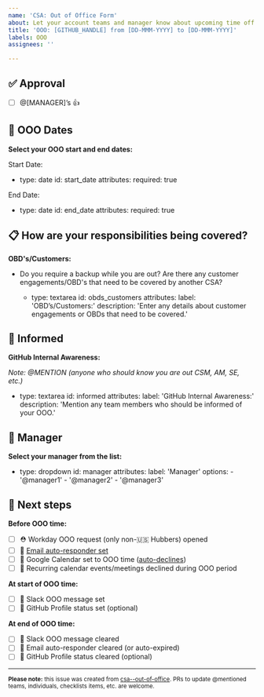 ```yaml
---
name: 'CSA: Out of Office Form'
about: Let your account teams and manager know about upcoming time off
title: 'OOO: [GITHUB_HANDLE] from [DD-MMM-YYYY] to [DD-MMM-YYYY]'
labels: OOO
assignees: ''

---
```


<!--
Please use the title format in this template and add specifics to the body.
-->

## ✅ Approval

- [ ] @[MANAGER]’s :+1:

## 📅 OOO Dates

**Select your OOO start and end dates:**

Start Date: 
  - type: date
    id: start_date
    attributes:
      required: true

End Date: 
  - type: date
    id: end_date
    attributes:
      required: true

## 📋 How are your responsibilities being covered?

**OBD's/Customers:**

- Do you require a backup while you are out? Are there any customer engagements/OBD's that need to be covered by another CSA?

  - type: textarea
    id: obds_customers
    attributes:
      label: 'OBD’s/Customers:'
      description: 'Enter any details about customer engagements or OBDs that need to be covered.'

## 📣 Informed

**GitHub Internal Awareness:**

_Note: @MENTION (anyone who should know you are out CSM, AM, SE, etc.)_

  - type: textarea
    id: informed
    attributes:
      label: 'GitHub Internal Awareness:'
      description: 'Mention any team members who should be informed of your OOO.'

## 👤 Manager

**Select your manager from the list:**

  - type: dropdown
    id: manager
    attributes:
      label: 'Manager'
      options:
        - '@manager1'
        - '@manager2'
        - '@manager3'

## 👣 Next steps

**Before OOO time:**

- [ ] ⛑ Workday OOO request (only non-:us: Hubbers) opened
- [ ] 📧 [Email auto-responder set](https://support.google.com/mail/answer/25922)
- [ ] 📅 Google Calendar set to OOO time ([auto-declines](https://support.google.com/calendar/answer/7638168))
- [ ] 📅 Recurring calendar events/meetings declined during OOO period

**At start of OOO time:**

- [ ] 💬 Slack OOO message set
- [ ] 👤 GitHub Profile status set (optional)

**At end of OOO time:**

- [ ] 💬 Slack OOO message cleared
- [ ] 📧 Email auto-responder cleared (or auto-expired)
- [ ] 👤 GitHub Profile status cleared (optional)

---

<sup>**Please note:** this issue was created from [csa--out-of-office](https://github.com/github/customer-success-architects/blob/main/.github/ISSUE_TEMPLATE/csa--out-of-office.md). PRs to update @mentioned teams, individuals, checklists items, etc. are welcome.</sup>
